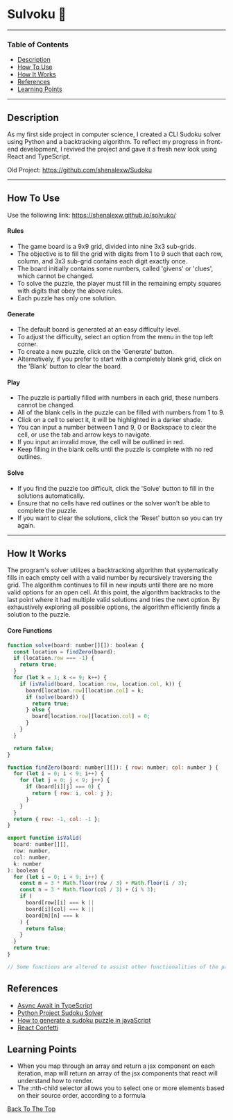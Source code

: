 # Sulvoku 🔢

---

### Table of Contents

- [Description](#description)
- [How To Use](#how-to-use)
- [How It Works](#how-it-works)
- [References](#references)
- [Learning Points](#learning-points)

---

## Description

As my first side project in computer science, I created a CLI Sudoku solver using Python and a backtracking algorithm. To reflect my progress in front-end development, I revived the project and gave it a fresh new look using React and TypeScript.

Old Project: https://github.com/shenalexw/Sudoku

---

## How To Use

Use the following link: https://shenalexw.github.io/solvuko/

#### Rules

- The game board is a 9x9 grid, divided into nine 3x3 sub-grids.
- The objective is to fill the grid with digits from 1 to 9 such that each row, column, and 3x3 sub-grid contains each digit exactly once.
- The board initially contains some numbers, called 'givens' or 'clues', which cannot be changed.
- To solve the puzzle, the player must fill in the remaining empty squares with digits that obey the above rules.
- Each puzzle has only one solution.

#### Generate

- The default board is generated at an easy difficulty level.
- To adjust the difficulty, select an option from the menu in the top left corner.
- To create a new puzzle, click on the 'Generate' button.
- Alternatively, if you prefer to start with a completely blank grid, click on the 'Blank' button to clear the board.

#### Play

- The puzzle is partially filled with numbers in each grid, these numbers cannot be changed.
- All of the blank cells in the puzzle can be filled with numbers from 1 to 9.
- Click on a cell to select it, it will be highlighted in a darker shade.
- You can input a number between 1 and 9, 0 or Backspace to clear the cell, or use the tab and arrow keys to navigate.
- If you input an invalid move, the cell will be outlined in red.
- Keep filling in the blank cells until the puzzle is complete with no red outlines.

#### Solve

- If you find the puzzle too difficult, click the 'Solve' button to fill in the solutions automatically.
- Ensure that no cells have red outlines or the solver won't be able to complete the puzzle.
- If you want to clear the solutions, click the 'Reset' button so you can try again.

---

## How It Works

The program's solver utilizes a backtracking algorithm that systematically fills in each empty cell with a valid number by recursively traversing the grid. The algorithm continues to fill in new inputs until there are no more valid options for an open cell. At this point, the algorithm backtracks to the last point where it had multiple valid solutions and tries the next option. By exhaustively exploring all possible options, the algorithm efficiently finds a solution to the puzzle.

#### Core Functions

```javaScript
function solve(board: number[][]): boolean {
  const location = findZero(board);
  if (location.row === -1) {
    return true;
  }
  for (let k = 1; k <= 9; k++) {
    if (isValid(board, location.row, location.col, k)) {
      board[location.row][location.col] = k;
      if (solve(board)) {
        return true;
      } else {
        board[location.row][location.col] = 0;
      }
    }
  }

  return false;
}

function findZero(board: number[][]): { row: number; col: number } {
  for (let i = 0; i < 9; i++) {
    for (let j = 0; j < 9; j++) {
      if (board[i][j] === 0) {
        return { row: i, col: j };
      }
    }
  }
  return { row: -1, col: -1 };
}

export function isValid(
  board: number[][],
  row: number,
  col: number,
  k: number
): boolean {
  for (let i = 0; i < 9; i++) {
    const m = 3 * Math.floor(row / 3) + Math.floor(i / 3);
    const n = 3 * Math.floor(col / 3) + (i % 3);
    if (
      board[row][i] === k ||
      board[i][col] === k ||
      board[m][n] === k
    ) {
      return false;
    }
  }
  return true;
}

// Some functions are altered to assist other functionalities of the page
```

## References

- [Async Await in TypeScript](https://blog.logrocket.com/async-await-in-typescript/)
- [Python Project Sudoku Solver](https://www.techwithtim.net/tutorials/python-programming/sudoku-solver-backtracking/)
- [How to generate a sudoku puzzle in javaScript](https://www.geeksforgeeks.org/program-sudoku-generator/)
- [React Confetti](https://www.npmjs.com/package/react-confetti)

## Learning Points

- When you map through an array and return a jsx component on each iteration, map will return an array of the jsx components that react will understand how to render.
- The :nth-child selector allows you to select one or more elements based on their source order, according to a formula

[Back To The Top](#read-me-template)

